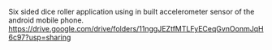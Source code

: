 Six sided dice roller application using in built accelerometer sensor of the android mobile phone.
https://drive.google.com/drive/folders/11nggJEZtfMTLFyECeqGvnOonmJqH6c97?usp=sharing
